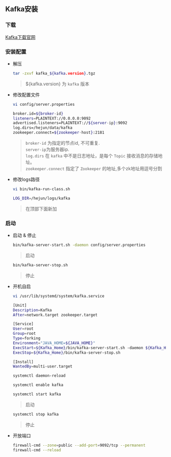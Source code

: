 ## Kafka安装

### 下载

[Kafka下载官网](https://archive.apache.org/dist/kafka/)
  
### 安装配置

- 解压

  ```sh
  tar -zxvf kafka_${kafka.version}.tgz
  ```
  > ${kafka.version} 为 `kafka` 版本

- 修改配置文件

  ```sh
  vi config/server.properties
  ```
  
  ```sh
  broker.id=${broker-id}
  listeners=PLAINTEXT://0.0.0.0:9092
  advertised.listeners=PLAINTEXT://${server-ip}:9092
  log.dirs=/hejun/data/kafka
  zookeeper.connect=${zookeeper-host}:2181
  ```
  > `broker-id` 为指定的节点id, 不可重复.<br/>`server-ip`为服务器ip.<br/>`log.dirs` 在 `kafka` 中不是日志地址，是每个 `Topic` 接收消息的存储地址。<br/>`zookeeper.connect` 指定了 `Zookeeper` 的地址,多个zk地址用逗号分割

- 修改logs路径

  ```sh
  vi bin/kafka-run-class.sh
  ```
  
  ```sh
  LOG_DIR=/hejun/logs/kafka
  ```
  > 在顶部下面新加

### 启动

- 启动 & 停止

  ```sh
  bin/kafka-server-start.sh -daemon config/server.properties
  ```
  > 启动
  
  ```sh
  bin/kafka-server-stop.sh
  ```
  > 停止
  
- 开机自启

  ```sh
  vi /usr/lib/systemd/system/kafka.service
  ```
  
  ```sh
  [Unit]
  Description=Kafka
  After=network.target zookeeper.target
  
  [Service]
  User=root
  Group=root
  Type=forking
  Environment="JAVA_HOME=${JAVA_HOME}"
  ExecStart=${Kafka_Home}/bin/kafka-server-start.sh -daemon ${Kafka_Home}/config/server.properties
  ExecStop=${Kafka_Home}/bin/kafka-server-stop.sh
  
  [Install]
  WantedBy=multi-user.target
  ```

  ```sh
  systemctl daemon-reload
  ```
  
  ```sh
  systemctl enable kafka
  ```

  ```sh
  systemctl start kafka
  ```
  > 启动
  
  ```sh
  systemctl stop kafka
  ```
  > 停止

- 开放端口

  ```sh
  firewall-cmd --zone=public --add-port=9092/tcp --permanent
  firewall-cmd --reload
  ```
